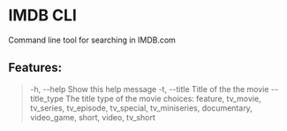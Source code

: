 # IMDB CLI

Command line tool for searching in IMDB.com

## Features:
> -h, --help          Show this help message
-t, --title         Title of the the movie
--title_type        The title type of the movie
  choices: feature, tv_movie, tv_series, tv_episode, tv_special, tv_miniseries, documentary, video_game, short, video, tv_short



